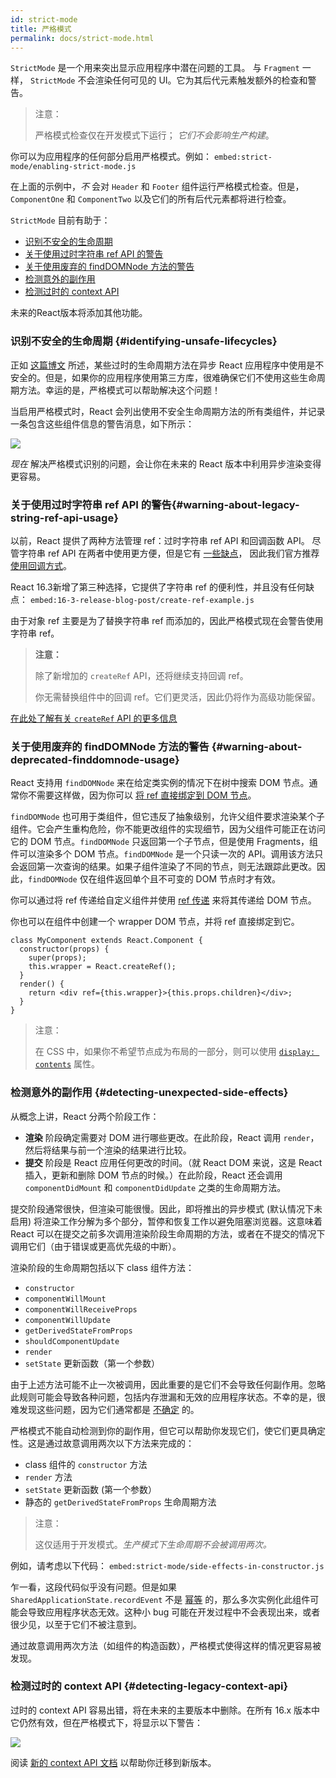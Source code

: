```yaml
---
id: strict-mode
title: 严格模式
permalink: docs/strict-mode.html
---
```


`StrictMode` 是一个用来突出显示应用程序中潜在问题的工具。 与 `Fragment` 一样， `StrictMode` 不会渲染任何可见的 UI。它为其后代元素触发额外的检查和警告。

> 注意：
>
> 严格模式检查仅在开发模式下运行； _它们不会影响生产构建_。

你可以为应用程序的任何部分启用严格模式。例如：
`embed:strict-mode/enabling-strict-mode.js`

在上面的示例中，*不* 会对 `Header` 和 `Footer` 组件运行严格模式检查。但是， `ComponentOne` 和 `ComponentTwo` 以及它们的所有后代元素都将进行检查。 

`StrictMode` 目前有助于：
* [识别不安全的生命周期](#identifying-unsafe-lifecycles)
* [关于使用过时字符串 ref API 的警告](#warning-about-legacy-string-ref-api-usage)
* [关于使用废弃的 findDOMNode 方法的警告](#warning-about-deprecated-finddomnode-usage)
* [检测意外的副作用](#detecting-unexpected-side-effects)
* [检测过时的 context API](#detecting-legacy-context-api)

未来的React版本将添加其他功能。

### 识别不安全的生命周期 {#identifying-unsafe-lifecycles}

正如 [这篇博文](/blog/2018/03/27/update-on-async-rendering.html) 所述，某些过时的生命周期方法在异步 React 应用程序中使用是不安全的。但是，如果你的应用程序使用第三方库，很难确保它们不使用这些生命周期方法。幸运的是，严格模式可以帮助解决这个问题！

当启用严格模式时，React 会列出使用不安全生命周期方法的所有类组件，并记录一条包含这些组件信息的警告消息，如下所示：

![](../images/blog/strict-mode-unsafe-lifecycles-warning.png)

_现在_ 解决严格模式识别的问题，会让你在未来的 React 版本中利用异步渲染变得更容易。

### 关于使用过时字符串 ref API 的警告{#warning-about-legacy-string-ref-api-usage}

以前，React 提供了两种方法管理 ref：过时字符串 ref API 和回调函数 API。 尽管字符串 ref API 在两者中使用更方便，但是它有 [一些缺点](https://github.com/facebook/react/issues/1373)， 因此我们官方推荐 [使用回调方式](/docs/refs-and-the-dom.html#legacy-api-string-refs)。

React 16.3新增了第三种选择，它提供了字符串 ref 的便利性，并且没有任何缺点：
`embed:16-3-release-blog-post/create-ref-example.js`

由于对象 ref 主要是为了替换字符串 ref 而添加的，因此严格模式现在会警告使用字符串 ref。

> **注意：**
>
> 除了新增加的 `createRef` API，还将继续支持回调 ref。
>
> 你无需替换组件中的回调 ref。它们更灵活，因此仍将作为高级功能保留。

[在此处了解有关 `createRef` API 的更多信息](/docs/refs-and-the-dom.html)

### 关于使用废弃的 findDOMNode 方法的警告 {#warning-about-deprecated-finddomnode-usage}

React 支持用 `findDOMNode` 来在给定类实例的情况下在树中搜索 DOM 节点。通常你不需要这样做，因为你可以 [将 ref 直接绑定到 DOM 节点](/docs/refs-and-the-dom.html#creating-refs)。

`findDOMNode` 也可用于类组件，但它违反了抽象级别，允许父组件要求渲染某个子组件。它会产生重构危险，你不能更改组件的实现细节，因为父组件可能正在访问它的 DOM 节点。`findDOMNode` 只返回第一个子节点，但是使用 Fragments，组件可以渲染多个 DOM 节点。`findDOMNode` 是一个只读一次的 API。调用该方法只会返回第一次查询的结果。如果子组件渲染了不同的节点，则无法跟踪此更改。因此，`findDOMNode` 仅在组件返回单个且不可变的 DOM 节点时才有效。

你可以通过将 ref 传递给自定义组件并使用 [ref 传递](/docs/forwarding-refs.html#forwarding-refs-to-dom-components) 来将其传递给 DOM 节点。

你也可以在组件中创建一个 wrapper DOM 节点，并将 ref 直接绑定到它。

```javascript{4,7}
class MyComponent extends React.Component {
  constructor(props) {
    super(props);
    this.wrapper = React.createRef();
  }
  render() {
    return <div ref={this.wrapper}>{this.props.children}</div>;
  }
}
```

> 注意：
>
> 在 CSS 中，如果你不希望节点成为布局的一部分，则可以使用 [`display: contents`](https://developer.mozilla.org/en-US/docs/Web/CSS/display#display_contents) 属性。

### 检测意外的副作用 {#detecting-unexpected-side-effects}

从概念上讲，React 分两个阶段工作：
* **渲染** 阶段确定需要对 DOM 进行哪些更改。在此阶段，React 调用 `render`，然后将结果与前一个渲染的结果进行比较。
* **提交** 阶段是 React 应用任何更改的时间。（就 React DOM 来说，这是 React 插入，更新和删除 DOM 节点的时候。）在此阶段，React 还会调用 `componentDidMount` 和 `componentDidUpdate` 之类的生命周期方法。

提交阶段通常很快，但渲染可能很慢。因此，即将推出的异步模式 (默认情况下未启用) 将渲染工作分解为多个部分，暂停和恢复工作以避免阻塞浏览器。这意味着 React 可以在提交之前多次调用渲染阶段生命周期的方法，或者在不提交的情况下调用它们（由于错误或更高优先级的中断）。

渲染阶段的生命周期包括以下 class 组件方法：
* `constructor`
* `componentWillMount`
* `componentWillReceiveProps`
* `componentWillUpdate`
* `getDerivedStateFromProps`
* `shouldComponentUpdate`
* `render`
* `setState` 更新函数（第一个参数）

由于上述方法可能不止一次被调用，因此重要的是它们不会导致任何副作用。忽略此规则可能会导致各种问题，包括内存泄漏和无效的应用程序状态。不幸的是，很难发现这些问题，因为它们通常都是 [不确定](https://en.wikipedia.org/wiki/Deterministic_algorithm) 的。

严格模式不能自动检测到你的副作用，但它可以帮助你发现它们，使它们更具确定性。这是通过故意调用两次以下方法来完成的：

* class 组件的 `constructor` 方法
* `render` 方法
* `setState` 更新函数 (第一个参数）
* 静态的 `getDerivedStateFromProps` 生命周期方法

> 注意：
>
> 这仅适用于开发模式。_生产模式下生命周期不会被调用两次。_

例如，请考虑以下代码：
`embed:strict-mode/side-effects-in-constructor.js`


乍一看，这段代码似乎没有问题。但是如果 `SharedApplicationState.recordEvent` 不是 [幂等](https://en.wikipedia.org/wiki/Idempotence#Computer_science_meaning) 的，那么多次实例化此组件可能会导致应用程序状态无效。这种小 bug 可能在开发过程中不会表现出来，或者很少见，以至于它们不被注意到。

通过故意调用两次方法（如组件的构造函数），严格模式使得这样的情况更容易被发现。

### 检测过时的 context API {#detecting-legacy-context-api}

过时的 context API 容易出错，将在未来的主要版本中删除。在所有 16.x 版本中它仍然有效，但在严格模式下，将显示以下警告：

![](../images/blog/warn-legacy-context-in-strict-mode.png)

阅读 [新的 context API 文档](/docs/context.html) 以帮助你迁移到新版本。
